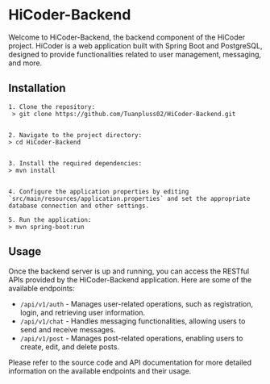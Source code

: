 # HiCoder-Backend

Welcome to HiCoder-Backend, the backend component of the HiCoder project. HiCoder is a web application built with Spring
Boot and PostgreSQL, designed to provide functionalities related to user management, messaging, and more.

## Installation

```
1. Clone the repository:
 > git clone https://github.com/Tuanpluss02/HiCoder-Backend.git


2. Navigate to the project directory:
> cd HiCoder-Backend


3. Install the required dependencies:
> mvn install


4. Configure the application properties by editing `src/main/resources/application.properties` and set the appropriate database connection and other settings.

5. Run the application:
> mvn spring-boot:run
```

## Usage

Once the backend server is up and running, you can access the RESTful APIs provided by the HiCoder-Backend application.
Here are some of the available endpoints:

- `/api/v1/auth` - Manages user-related operations, such as registration, login, and retrieving user information.
- `/api/v1/chat` - Handles messaging functionalities, allowing users to send and receive messages.
- `/api/v1/post` - Manages post-related operations, enabling users to create, edit, and delete posts.

Please refer to the source code and API documentation for more detailed information on the available endpoints and their
usage.
